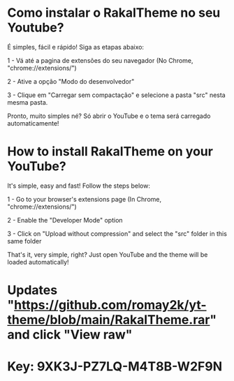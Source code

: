 # Como instalar o RakalTheme no seu Youtube?

É simples, fácil e rápido! Siga as etapas abaixo:

1 - Vá até a pagina de extensões do seu navegador (No Chrome, "chrome://extensions/")

2 - Ative a opção "Modo do desenvolvedor"

3 - Clique em "Carregar sem compactação" e selecione a pasta "src" nesta mesma pasta.


Pronto, muito simples né? Só abrir o YouTube e o tema será carregado automaticamente!


# How to install RakalTheme on your YouTube?

It's simple, easy and fast! Follow the steps below:

1 - Go to your browser's extensions page (In Chrome, "chrome://extensions/")

2 - Enable the "Developer Mode" option

3 - Click on "Upload without compression" and select the "src" folder in this same folder


That's it, very simple, right? Just open YouTube and the theme will be loaded automatically!


# Updates "https://github.com/romay2k/yt-theme/blob/main/RakalTheme.rar" and click "View raw"
# Key: 9XK3J-PZ7LQ-M4T8B-W2F9N
